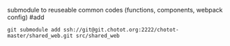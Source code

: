 submodule to reuseable common codes (functions, components, webpack config)
#add

```
git submodule add ssh://git@git.chotot.org:2222/chotot-master/shared_web.git src/shared_web
```